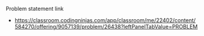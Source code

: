 Problem statement link

- https://classroom.codingninjas.com/app/classroom/me/22402/content/584270/offering/9057139/problem/26438?leftPanelTabValue=PROBLEM
